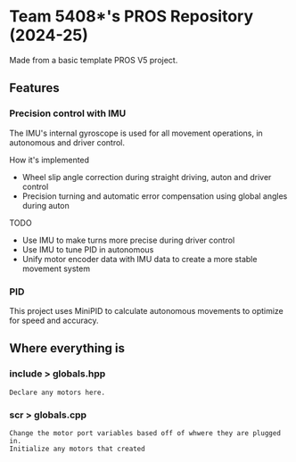 # Team 5408*'s PROS Repository (2024-25)
Made from a basic template PROS V5 project.

## Features

### Precision control with IMU
The IMU's internal gyroscope is used for all movement operations, in autonomous and driver control.

How it's implemented
- Wheel slip angle correction during straight driving, auton and driver control
- Precision turning and automatic error compensation using global angles during auton


TODO
- Use IMU to make turns more precise during driver control
- Use IMU to tune PID in autonomous
- Unify motor encoder data with IMU data to create a more stable movement system

### PID
This project uses MiniPID to calculate autonomous movements to optimize for speed and accuracy.




## Where everything is

### include > globals.hpp
    Declare any motors here.

### scr > globals.cpp
    Change the motor port variables based off of whwere they are plugged in.
    Initialize any motors that created

